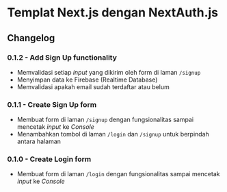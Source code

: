 # Templat Next.js dengan NextAuth.js

## Changelog

### 0.1.2 - Add Sign Up functionality

- Memvalidasi setiap _input_ yang dikirim oleh form di laman `/signup`
- Menyimpan data ke Firebase (Realtime Database)
- Memvalidasi apakah email sudah terdaftar atau belum

### 0.1.1 - Create Sign Up form

- Membuat form di laman `/signup` dengan fungsionalitas sampai mencetak _input_ ke _Console_
- Menambahkan tombol di laman `/login` dan `/signup` untuk berpindah antara halaman

### 0.1.0 - Create Login form

- Membuat form di laman `/login` dengan fungsionalitas sampai mencetak _input_ ke _Console_
